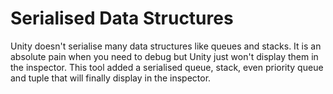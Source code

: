 # Serialised Data Structures
Unity doesn't serialise many data structures like queues and stacks. It is an absolute pain when you need to debug but Unity just won't display them in the inspector. This tool added a serialised queue, stack, even priority queue and tuple that will finally display in the inspector.
